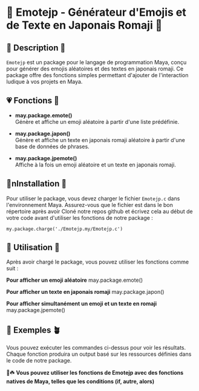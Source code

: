 # 🩷 Emotejp - Générateur d'Emojis et de Texte en Japonais Romaji 🩷

## 🐢 Description 🌷

`Emotejp` est un package pour le langage de programmation Maya, conçu pour générer des emojis aléatoires et des textes en japonais romaji. Ce package offre des fonctions simples permettant d'ajouter de l'interaction ludique à vos projets en Maya. 

## 💗 Fonctions 🍭

- **may.package.emote()**  
  Génère et affiche un emoji aléatoire à partir d'une liste prédéfinie.

- **may.package.japon()**  
  Génère et affiche un texte en japonais romaji aléatoire à partir d'une base de données de phrases.

- **may.package.jpemote()**  
  Affiche à la fois un emoji aléatoire et un texte en japonais romaji.

## 💚nInstallation 👑

Pour utiliser le package, vous devez charger le fichier `Emotejp.c` dans l'environnement Maya. Assurez-vous que le fichier est dans le bon répertoire après avoir Cloné notre repos github et écrivez cela au début de votre code avant d'utiliser les fonctions de notre package :

```my
my.package.charge('./Emotejp.my/Emotejp.c')
```
## 🩷 Utilisation 🐬

Après avoir chargé le package, vous pouvez utiliser les fonctions comme suit :

**Pour afficher un emoji aléatoire**
may.package.emote()

**Pour afficher un texte en japonais romaji**
may.package.japon()

**Pour afficher simultanément un emoji et un texte en romaji**
may.package.jpemote()

## 🍮 Exemples 🪴

Vous pouvez exécuter les commandes ci-dessus pour voir les résultats. Chaque fonction produira un output basé sur les ressources définies dans le code de notre package.

🪿☘️ **Vous pouvez utiliser les fonctions de Emotejp avec des fonctions natives de Maya, telles que les conditions (if, autre, alors)**